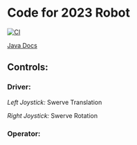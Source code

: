 # **Code for 2023 Robot**
[![CI](https://github.com/Frc5572/FRC2023/actions/workflows/main.yml/badge.svg)](https://github.com/Frc5572/FRC2023/actions/workflows/main.yml)

[Java Docs](https://frc5572.github.io/FRC2023/)

## **Controls:**

### Driver:

*Left Joystick:*  Swerve Translation

*Right Joystick:* Swerve Rotation

### Operator:
